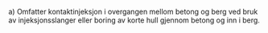 a) Omfatter kontaktinjeksjon i overgangen mellom betong og berg ved bruk av injeksjonsslanger eller boring av korte hull gjennom betong og inn i berg.

